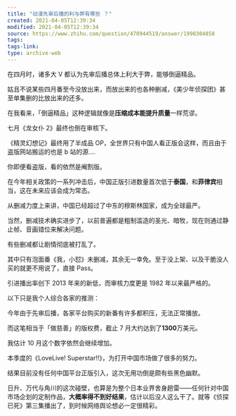 ```yaml
---
title: "动漫先审后播的利与弊有哪些 ？"
created: 2021-04-05T12:39:34
modified: 2021-04-05T12:39:34
source: https://www.zhihu.com/question/470944519/answer/1998304858
tags:
tags-link:
type: archive-web
---
```

在四月时，诸多大 V 都认为先审后播总体上利大于弊，能够倒逼精品。

姑且不说某些四月番至今没放出来，而放出来的也各种删减，《美少年侦探团》甚至单集删的比放出来的还多。

在我看来，「倒逼精品」这种逻辑就像是**压缩成本能提升质量**一样荒谬。

七月《龙女仆 2》最终也倒在审核下。

《精灵幻想记》最终用了半成品 OP，全世界只有中国人看正版会这样，而且由于盗版网站搬运的也是 b 站的源....

你即便看盗版，看的依然是阉割版。

在今年相关政策的一系列冲击后，中国正版引进数量首次低于**泰国**，和**菲律宾**相当，这在未来应该会成为常态。

从删减力度上来讲，中国已经超过了中东的穆斯林国家，成为全球最严。

当然，删减技术确实进步了，以前普遍都是粗制滥造的圣光、暗牧，现在则通过静止帧、音画错位来解决问题。

有些删减都让剧情彻底被打乱了。

其中只有泡面番《我，小怼》未删减，其余无一幸免。至于没上架、以及干脆没人买的就更不用说了，直接 Pass。

引进播出率创下 2013 年来的新低，而审核力度更是 1982 年以来最严格的。

以下只是我个人综合各家的推测：

今年由于先审后播，各家平台购买的新番有许多都积压，无法正常播放。

而这笔相当于「做慈善」的版权费，截止 7 月大约达到了**1300**万美元。

我估计 10 月这个数字依然会继续增加。

本季度的《LoveLive! Superstar!!》，为打开中国市场做了很多的努力。

结果目前没有任何中国平台正版引入，这次无用功倒是颇有些黑色幽默。

日升、万代与角川的这次碰壁，也算是为整个日本业界舍身趟雷——任何针对中国市场企划的定制作品，**大概率得不到好结果**，估计以后没人这么干了。就等《侦探已死》第三集播出了，到时候网络舆论想必一定很精彩。